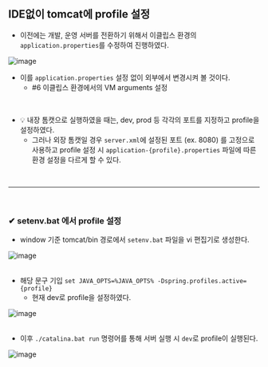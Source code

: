 ## IDE없이 tomcat에 profile 설정
- 이전에는 개발, 운영 서버를 전환하기 위해서 이클립스 환경의 `application.properties`를 수정하여 진행하였다.

![image](https://github.com/BJSNuruhee/levelup/assets/121341413/2712bf47-82eb-4938-a9ca-afa9db7f1ccf)
<br>

- 이를 `application.properties` 설정 없이 외부에서 변경시켜 볼 것이다.
  - #6 이클립스 환경에서의 VM arguments 설정
<br>

- 💡 내장 톰캣으로 실행하였을 때는, dev, prod 등 각각의 포트를 지정하고 profile을 설정하였다.
  - 그러나 외장 톰캣일 경우 `server.xml`에 설정된 포트 (ex. 8080) 를 고정으로 사용하고
  profile 설정 시 `application-{profile}.properties` 파일에 따른 환경 설정을 다르게 할 수 있다.
<br>
<hr>
<br>

### ✔ setenv.bat 에서 profile 설정
- window 기준 tomcat/bin 경로에서 `setenv.bat` 파일을 vi 편집기로 생성한다.

![image](https://github.com/BJSNuruhee/levelup/assets/121341413/bcf067e3-51cc-48b1-b27e-eb91bf1bad6e)
<br>
<br>

- 해당 문구 기입 `set JAVA_OPTS=%JAVA_OPTS% -Dspring.profiles.active={profile}`
  - 현재 dev로 profile을 설정하였다.

![image](https://github.com/BJSNuruhee/levelup/assets/121341413/5a9a2f41-1bfd-4d6d-ab16-f5ea9847ea41)
<br>
<br>

- 이후 `./catalina.bat run` 명령어를 통해 서버 실행 시 `dev`로 profile이 실행된다.

![image](https://github.com/BJSNuruhee/levelup/assets/121341413/f051b1bc-93b8-467f-b859-8e8b1515ddf5)
